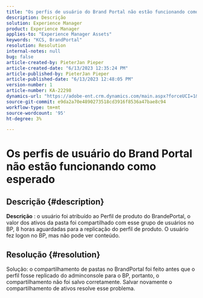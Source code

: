 ```yaml
---
title: "Os perfis de usuário do Brand Portal não estão funcionando como esperado"
description: Descrição
solution: Experience Manager
product: Experience Manager
applies-to: "Experience Manager Assets"
keywords: "KCS, BrandPortal"
resolution: Resolution
internal-notes: null
bug: false
article-created-by: PieterJan Pieper
article-created-date: "6/13/2023 12:35:24 PM"
article-published-by: PieterJan Pieper
article-published-date: "6/13/2023 12:48:05 PM"
version-number: 1
article-number: KA-22298
dynamics-url: "https://adobe-ent.crm.dynamics.com/main.aspx?forceUCI=1&pagetype=entityrecord&etn=knowledgearticle&id=ca3739c0-e609-ee11-8f6e-6045bd006149"
source-git-commit: e9da2a70e4890273518cd3916f8536a47bae8c94
workflow-type: tm+mt
source-wordcount: '95'
ht-degree: 3%

---
```


# Os perfis de usuário do Brand Portal não estão funcionando como esperado

## Descrição {#description}


<b>Descrição</b> : o usuário foi atribuído ao Perfil de produto do BrandePortal, o valor dos ativos da pasta foi compartilhado com esse grupo de usuários no BP, 8 horas aguardadas para a replicação do perfil de produto. O usuário fez logon no BP, mas não pode ver conteúdo.


## Resolução {#resolution}


Solução: o compartilhamento de pastas no BrandPortal foi feito antes que o perfil fosse replicado do adminconsole para o BP, portanto, o compartilhamento não foi salvo corretamente. Salvar novamente o compartilhamento de ativos resolve esse problema.
